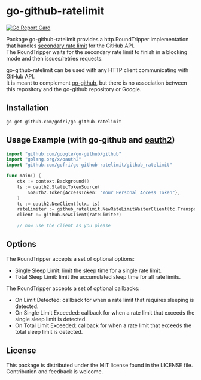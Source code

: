 # go-github-ratelimit

[![Go Report Card](https://goreportcard.com/badge/github.com/gofri/go-github-ratelimit)](https://goreportcard.com/report/github.com/gofri/go-github-ratelimit)

Package go-github-ratelimit provides a http.RoundTripper implementation that handles [secondary rate limit](https://docs.github.com/en/rest/overview/resources-in-the-rest-api?apiVersion=2022-11-28#secondary-rate-limits) for the GitHub API.  
The RoundTripper waits for the secondary rate limit to finish in a blocking mode and then issues/retries requests.

go-github-ratelimit can be used with any HTTP client communicating with GitHub API.    
It is meant to complement [go-github](https://github.com/google/go-github), but there is no association between this repository and the go-github repository or Google.  
  
## Installation
```go get github.com/gofri/go-github-ratelimit```

## Usage Example (with go-github and [oauth2](golang.org/x/oauth2))
```go
import "github.com/google/go-github/github"
import "golang.org/x/oauth2"
import "github.com/gofri/go-github-ratelimit/github_ratelimit"

func main() {
	ctx := context.Background()
	ts := oauth2.StaticTokenSource(
		&oauth2.Token{AccessToken: "Your Personal Access Token"},
	)
	tc := oauth2.NewClient(ctx, ts)
	rateLimiter := github_ratelimit.NewRateLimitWaiterClient(tc.Transport)
	client := github.NewClient(rateLimiter)

	// now use the client as you please
```

## Options
The RoundTripper accepts a set of optional options:
- Single Sleep Limit: limit the sleep time for a single rate limit.
- Total Sleep Limit: limit the accumulated sleep time for all rate limits.
  
The RoundTripper accepts a set of optional callbacks:
- On Limit Detected: callback for when a rate limit that requires sleeping is detected.
- On Single Limit Exceeded: callback for when a rate limit that exceeds the single sleep limit is detected.
- On Total Limit Exceeded: callback for when a rate limit that exceeds the total sleep limit is detected.

## License
This package is distributed under the MIT license found in the LICENSE file.  
Contribution and feedback is welcome.
